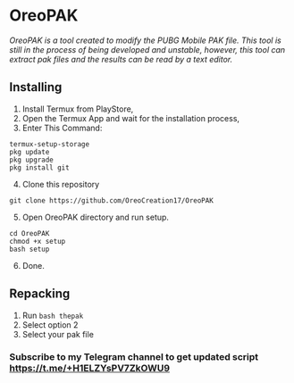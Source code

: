# OreoPAK
_OreoPAK is a tool created to modify the PUBG Mobile PAK file. This tool is still in the process of being developed and unstable, however, this tool can extract pak files and the results can be read by a text editor._

## Installing
1. Install Termux from PlayStore,
2. Open the Termux App and wait for the installation process,
3. Enter This Command:
```
termux-setup-storage
pkg update
pkg upgrade
pkg install git
```
4. Clone this repository
```
git clone https://github.com/OreoCreation17/OreoPAK
```
5. Open OreoPAK directory and run setup.
```
cd OreoPAK
chmod +x setup
bash setup
```
6. Done.






## Repacking
1. Run `bash thepak`
2. Select option 2
3. Select your pak file

### Subscribe to my Telegram channel to get updated script https://t.me/+H1ELZYsPV7ZkOWU9
